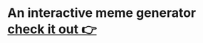# An interactive meme generator [check it out :point_right:](https://willowy-cupcake-24a207.netlify.app//)
